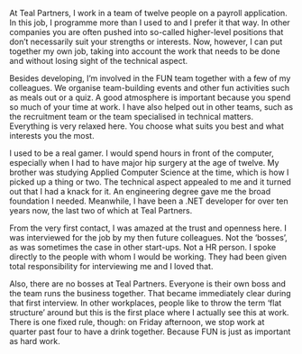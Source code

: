 <!-- title: Kelly -->
<!-- author: Kelly -->
<!-- date: 2020-05-04 -->
<!-- img: /assets/img/blogimages/employeestory-kelly.png -->

At Teal Partners, I work in a team of twelve people on a payroll application. In this job, I programme more than I used to and I prefer it that way. In other companies you are often pushed into so-called higher-level positions that don’t necessarily suit your strengths or interests. Now, however, I can put together my own job, taking into account the work that needs to be done and without losing sight of the technical aspect.

Besides developing, I’m involved in the FUN team together with a few of my colleagues. We organise team-building events and other fun activities such as meals out or a quiz. A good atmosphere is important because you spend so much of your time at work. I have also helped out in other teams, such as the recruitment team or the team specialised in technical matters. Everything is very relaxed here. You choose what suits you best and what interests you the most.

I used to be a real gamer. I would spend hours in front of the computer, especially when I had to have major hip surgery at the age of twelve. My brother was studying Applied Computer Science at the time, which is how I picked up a thing or two. The technical aspect appealed to me and it turned out that I had a knack for it. An engineering degree gave me the broad foundation I needed. Meanwhile, I have been a .NET developer for over ten years now, the last two of which at Teal Partners.

From the very first contact, I was amazed at the trust and openness here. I was interviewed for the job by my then future colleagues. Not the ‘bosses’, as was sometimes the case in other start-ups. Not a HR person. I spoke directly to the people with whom I would be working. They had been given total responsibility for interviewing me and I loved that.

Also, there are no bosses at Teal Partners. Everyone is their own boss and the team runs the business together. That became immediately clear during that first interview. In other workplaces, people like to throw the term ‘flat structure’ around but this is the first place where I actually see this at work. There is one fixed rule, though: on Friday afternoon, we stop work at quarter past four to have a drink together. Because FUN is just as important as hard work.
